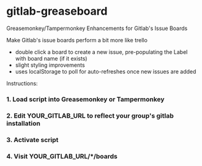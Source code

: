 # gitlab-greaseboard
Greasemonkey/Tampermonkey Enhancements for Gitlab's Issue Boards

Make Gitlab's issue boards perform a bit more like trello
+ double click a board to create a new issue, pre-populating the Label with board name (if it exists)
+ slight styling improvements
+ uses localStorage to poll for auto-refreshes once new issues are added

Instructions:
### 1. Load script into Greasemonkey or Tampermonkey
### 2. Edit YOUR_GITLAB_URL to reflect your group's gitlab installation
### 3. Activate script
### 4. Visit YOUR_GITLAB_URL/*/boards
